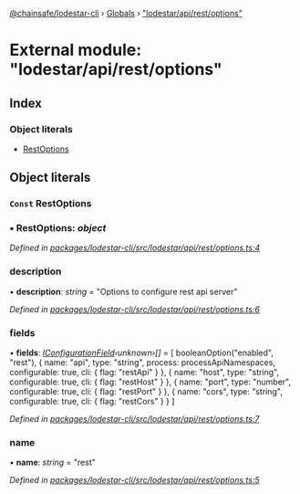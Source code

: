 [@chainsafe/lodestar-cli](../README.md) › [Globals](../globals.md) › ["lodestar/api/rest/options"](_lodestar_api_rest_options_.md)

# External module: "lodestar/api/rest/options"

## Index

### Object literals

* [RestOptions](_lodestar_api_rest_options_.md#const-restoptions)

## Object literals

### `Const` RestOptions

### ▪ **RestOptions**: *object*

*Defined in [packages/lodestar-cli/src/lodestar/api/rest/options.ts:4](https://github.com/ChainSafe/lodestar/blob/af95f0522/packages/lodestar-cli/src/lodestar/api/rest/options.ts#L4)*

###  description

• **description**: *string* = "Options to configure rest api server"

*Defined in [packages/lodestar-cli/src/lodestar/api/rest/options.ts:6](https://github.com/ChainSafe/lodestar/blob/af95f0522/packages/lodestar-cli/src/lodestar/api/rest/options.ts#L6)*

###  fields

• **fields**: *[IConfigurationField](../interfaces/_lodestar_util_config_.iconfigurationfield.md)‹unknown›[]* = [
    booleanOption("enabled", "rest"),
    {
      name: "api",
      type: "string",
      process: processApiNamespaces,
      configurable: true,
      cli: {
        flag: "restApi"
      }
    },
    {
      name: "host",
      type: "string",
      configurable: true,
      cli: {
        flag: "restHost"
      }
    },
    {
      name: "port",
      type: "number",
      configurable: true,
      cli: {
        flag: "restPort"
      }
    },
    {
      name: "cors",
      type: "string",
      configurable: true,
      cli: {
        flag: "restCors"
      }
    }
  ]

*Defined in [packages/lodestar-cli/src/lodestar/api/rest/options.ts:7](https://github.com/ChainSafe/lodestar/blob/af95f0522/packages/lodestar-cli/src/lodestar/api/rest/options.ts#L7)*

###  name

• **name**: *string* = "rest"

*Defined in [packages/lodestar-cli/src/lodestar/api/rest/options.ts:5](https://github.com/ChainSafe/lodestar/blob/af95f0522/packages/lodestar-cli/src/lodestar/api/rest/options.ts#L5)*
